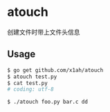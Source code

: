 # atouch

创建文件时带上文件头信息

## Usage

```bash
$ go get github.com/x1ah/atouch
$ atouch test.py
$ cat test.py
# coding: utf-8

$ ./atouch foo.py bar.c dd
```
